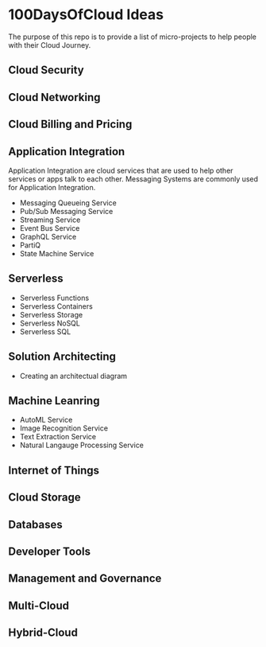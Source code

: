 # 100DaysOfCloud Ideas

The purpose of this repo is to provide a list of micro-projects to help people with their Cloud Journey.

## Cloud Security

## Cloud Networking

## Cloud Billing and Pricing

## Application Integration

Application Integration are cloud services that are used to help other services or apps talk to each other.
Messaging Systems are commonly used for Application Integration.

* Messaging Queueing Service
* Pub/Sub Messaging Service
* Streaming Service
* Event Bus Service
* GraphQL Service
* PartiQ
* State Machine Service

## Serverless

* Serverless Functions
* Serverless Containers
* Serverless Storage
* Serverless NoSQL
* Serverless SQL

## Solution Architecting

* Creating an architectual diagram

## Machine Leanring

* AutoML Service
* Image Recognition Service
* Text Extraction Service
* Natural Langauge Processing Service

## Internet of Things

## Cloud Storage

## Databases

## Developer Tools

## Management and Governance

## Multi-Cloud

## Hybrid-Cloud

